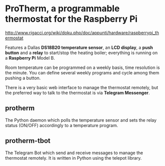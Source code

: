 # ProTherm, a programmable thermostat for the Raspberry Pi

http://www.rigacci.org/wiki/doku.php/doc/appunti/hardware/raspberrypi_thermostat

Features a Dallas **DS18B20 temperature sensor**, an **LCD display**, a **push button** and a **relay** to start/stop the heating boiler; everything is running on a **Raspberry Pi** Model B.

Room temperature can be programmed on a weekly basis, time resolution is the minute. You can define several weekly programs and cycle among them pushing a button.

There is a very basic web interface to manage the thermostat remotely, but the preferred way to talk to the thermostat is via **Telegram Messenger**.

## protherm

The Python daemon which polls the temperature sensor and sets the relay status (ON/OFF) accordingly to a temperature program.

## protherm-tbot

The Telegram Bot which send and receive messages to manage the thermostat remotely. It is written in Python using the telepot library.
